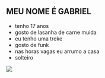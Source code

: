 ## MEU NOME É GABRIEL
- tenho 17 anos 
- gosto de lasanha de carne muida
- eu tenho uma treke
- gosto de funk
- nas horas vagas eu arrumo a casa
- solteiro 


![](https://media1.tenor.com/m/xjoMftnYPMcAAAAC/gg.gif)
